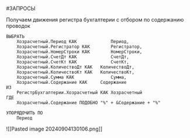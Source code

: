 #ЗАПРОСЫ 

Получаем движения регистра бухгалтерии с отбором по содержанию проводок
```bsl
ВЫБРАТЬ
	Хозрасчетный.Период КАК				Период,
	Хозрасчетный.Регистратор КАК		Регистратор,
	Хозрасчетный.НомерСтроки КАК		НомерСтроки,
	Хозрасчетный.СчетДт КАК				СчетДт,
	Хозрасчетный.СчетКт КАК				СчетКт,
	Хозрасчетный.КоличествоДт КАК	КоличествоДт,
	Хозрасчетный.КоличествоКт КАК	КоличествоКт,
	Хозрасчетный.Сумма КАК				Сумма,
	Хозрасчетный.Содержание КАК		Содержание
ИЗ
	РегистрБухгалтерии.Хозрасчетный КАК Хозрасчетный
ГДЕ
	Хозрасчетный.Содержание ПОДОБНО "%" + &Содержание + "%"

УПОРЯДОЧИТЬ ПО
	Период
```
![[Pasted image 20240904130106.png]]